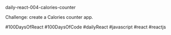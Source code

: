 daily-react-004-calories-counter

Challenge: create a Calories counter app.

#100DaysOfReact #100DaysOfCode #dailyReact #javascript #react #reactjs

